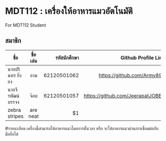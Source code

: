 # MDT112 : เครื่องให้อาหารแมวอัตโนมัติ
For MDT112 Student

## สมาชิก



| ชื่อ       | ชื่อเล่น| รหัสนักศึกษา |Github Profile Link|
| ------------- |:-------------:| -----:|----:|
| นายปรินทร ยิ่งยง   | อาม | 62120501062 |https://github.com/Army898 |
| นายจีรพัฒน์ บรรจง      | จ๊อบ     |   62120501057 |https://github.com/JeerapatJOBBY|
| zebra stripes | are neat      |    $1 ||

#รายละเอียด
เครื่องนี้สามารถให้อาหารแมวโดยการตั้งเวลา หรือ จะให้อาหารแมวผ่านการเชื่อมต่อกับมือถือได้
